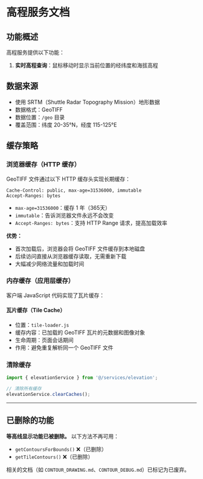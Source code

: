 # 高程服务文档

## 功能概述

高程服务提供以下功能：

1. **实时高程查询**：鼠标移动时显示当前位置的经纬度和海拔高程

## 数据来源

- 使用 SRTM（Shuttle Radar Topography Mission）地形数据
- 数据格式：GeoTIFF
- 数据位置：`/geo` 目录
- 覆盖范围：纬度 20-35°N，经度 115-125°E

## 缓存策略

### 浏览器缓存（HTTP 缓存）

GeoTIFF 文件通过以下 HTTP 缓存头实现长期缓存：

```http
Cache-Control: public, max-age=31536000, immutable
Accept-Ranges: bytes
```

- `max-age=31536000`：缓存 1 年（365天）
- `immutable`：告诉浏览器文件永远不会改变
- `Accept-Ranges: bytes`：支持 HTTP Range 请求，提高加载效率

**优势：**

- 首次加载后，浏览器会将 GeoTIFF 文件缓存到本地磁盘
- 后续访问直接从浏览器缓存读取，无需重新下载
- 大幅减少网络流量和加载时间

### 内存缓存（应用层缓存）

客户端 JavaScript 代码实现了瓦片缓存：

#### 瓦片缓存（Tile Cache）

- 位置：`tile-loader.js`
- 缓存内容：已加载的 GeoTIFF 瓦片的元数据和图像对象
- 生命周期：页面会话期间
- 作用：避免重复解析同一个 GeoTIFF 文件

### 清除缓存

```javascript
import { elevationService } from '@/services/elevation';

// 清除所有缓存
elevationService.clearCaches();
```

---

## 已删除的功能

**等高线显示功能已被删除。** 以下方法不再可用：

- `getContoursForBounds()` ❌（已删除）
- `getTileContours()` ❌（已删除）

相关的文档（如 `CONTOUR_DRAWING.md`、`CONTOUR_DEBUG.md`）已标记为已废弃。
